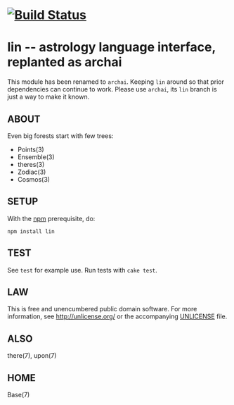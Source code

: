 # [![Build Status](https://secure.travis-ci.org/astrolet/lin.png)](http://travis-ci.org/astrolet/lin)
# lin -- astrology language interface, replanted as archai

This module has been renamed to `archai`.
Keeping `lin` around so that prior dependencies can continue to work.
Please use `archai`, its `lin` branch is just a way to make it known.


## ABOUT

Even big forests start with few trees:

* Points(3)
* Ensemble(3)
* theres(3)
* Zodiac(3)
* Cosmos(3)


## SETUP

With the [npm](http://npmjs.org/) prerequisite, do:

    npm install lin


## TEST

See `test` for example use.
Run tests with `cake test`.


## LAW

This is free and unencumbered public domain software.
For more information, see <http://unlicense.org/> or the accompanying
[UNLICENSE](http://astrolet.github.com/lin/UNLICENSE.html) file.


## ALSO

there(7), upon(7)


## HOME

Base(7)
